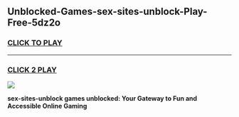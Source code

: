 
## Unblocked-Games-sex-sites-unblock-Play-Free-5dz2o
<h3>
<a href="https://premium76.site?title=sex-sites-unblock&ref=19M">CLICK TO PLAY</a></h3>
<hr>

<h3>
<a href="https://premium76.site?title=sex-sites-unblock&ref=19M">CLICK 2 PLAY</a>
  
</h3>

<a href="https://premium76.site?title=sex-sites-unblock&ref=19M"><img src="https://clearcache.store/games.png"></a>


**sex-sites-unblock games unblocked: Your Gateway to Fun and Accessible Online Gaming**
